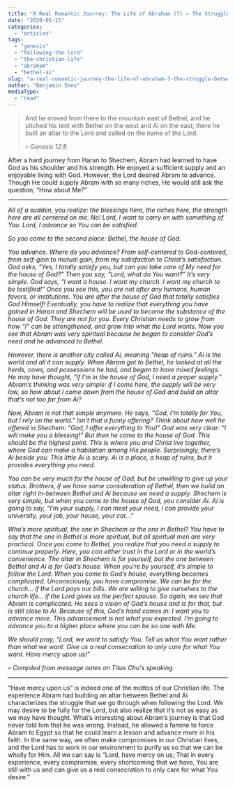 ```yaml
---
title: "A Real Romantic Journey: The Life of Abraham (7) – The Struggle Between Bethel and Ai"
date: "2020-05-15"
categories: 
  - "articles"
tags: 
  - "genesis"
  - "following-the-lord"
  - "the-christian-life"
  - "abraham"
  - "bethel-ai"
slug: "a-real-romantic-journey-the-life-of-abraham-7-the-struggle-between-bethel-and-ai"
author: "Benjamin Sheu"
mediaType: 
  - "read"
---
```


> And he moved from there to the mountain east of Bethel, and he pitched his tent with Bethel on the west and Ai on the east; there he built an altar to the Lord and called on the name of the Lord.
> 
> _– Genesis 12:8_

After a hard journey from Haran to Shechem, Abram had learned to have God as his shoulder and his strength. He enjoyed a sufficient supply and an enjoyable living with God. However, the Lord desired Abram to advance. Though He could supply Abram with so many riches, He would still ask the question, “How about Me?” 

* * *

_All of a sudden, you realize: the blessings here, the riches here, the strength here are all centered on me. No! Lord, I want to carry on with something of You. Lord, I advance so You can be satisfied._ 

_So you come to the second place: Bethel, the house of God._

_You advance. Where do you advance? From self-centered to God-centered, from self-gain to mutual gain, from my satisfaction to Christ’s satisfaction. God asks, “Yes, I totally satisfy you, but can you take care of My need for the house of God?” Then you say, “Lord, what do You want?” It’s very simple. God says, “I want a house. I want my church. I want my church to be testified!” Once you see this, you are not after any humans, human favors, or institutions. You are after the house of God that totally satisfies God Himself! Eventually, you have to realize that everything you have gained in Haran and Shechem will be used to become the substance of the house of God. They are not for you. Every Christian needs to grow from how “I” can be strengthened, and grow into what the Lord wants. Now you see that Abram was very spiritual because he began to consider God’s need and he advanced to Bethel._

_However, there is another city called Ai, meaning “heap of ruins.” Ai is the world and all it can supply. When Abram got to Bethel, he looked at all the herds, cows, and possessions he had, and began to have mixed feelings. He may have thought, “If I’m in the house of God, I need a proper supply.” Abram’s thinking was very simple: if I come here, the supply will be very low, so how about I come down from the house of God and build an altar that’s not too far from Ai?_ 

_Now, Abram is not that simple anymore. He says, “God, I’m totally for You, but I rely on the world.” Isn’t that a funny offering? Think about how well he offered in Shechem: “God, I offer everything to You!” God was very clear: “I will make you a blessing!” But then he came to the house of God. This should be the highest point. This is where you and Christ live together, where God can make a habitation among His people. Surprisingly, there’s Ai beside you. This little Ai is scary. Ai is a place, a heap of ruins, but it provides everything you need._ 

_You can be very much for the house of God, but be unwilling to give up your status. Brothers, if we have some consideration of Bethel, then we build an altar right in-between Bethel and Ai because we need a supply. Shechem is very simple, but when you come to the house of God, you consider Ai. Ai is going to say, “I’m your supply, I can meet your need, I can provide your university, your job, your house, your car…”_ 

_Who’s more spiritual, the one in Shechem or the one in Bethel? You have to say that the one in Bethel is more spiritual, but all spiritual men are very practical. Once you come to Bethel, you realize that you need a supply to continue properly. Here, you can either trust in the Lord or in the world’s convenience. The altar in Shechem is for yourself, but the one between Bethel and Ai is for God’s house. When you’re by yourself, it’s simple to follow the Lord. When you come to God’s house, everything becomes complicated. Unconsciously, you have compromise. We can be for the church… if the Lord pays our bills. We are willing to give ourselves to the church life… if the Lord gives us the perfect spouse. So again, we see that Abram is complicated. He sees a vision of God’s house and is for that, but is still close to Ai. Because of this, God’s hand comes in: I want you to advance more. This advancement is not what you expected. I’m going to advance you to a higher place where you can be so one with Me._

_We should pray, “Lord, we want to satisfy You. Tell us what You want rather than what we want. Give us a real consecration to only care for what You want. Have mercy upon us!”_

– _Compiled from message notes on Titus Chu's speaking_

* * *

“Have mercy upon us” is indeed one of the mottos of our Christian life. The experience Abram had building an altar between Bethel and Ai characterizes the struggle that we go through when following the Lord. We may desire to be fully for the Lord, but also realize that it’s not as easy as we may have thought. What’s interesting about Abram’s journey is that God never told him that he was wrong. Instead, he allowed a famine to force Abram to Egypt so that he could learn a lesson and advance more in his faith. In the same way, we often make compromises in our Christian lives, and the Lord has to work in our environment to purify us so that we can be wholly for Him. All we can say is “Lord, have mercy on us; That in every experience, every compromise, every shortcoming that we have, You are still with us and can give us a real consecration to only care for what You desire.”
